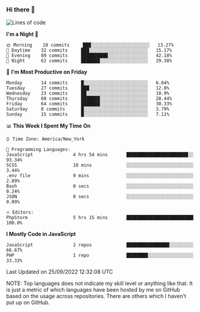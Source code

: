 ### Hi there 👋

<!--
**LynxJinxxy/LynxJinxxy** is a ✨ _special_ ✨ repository because its `README.md` (this file) appears on your GitHub profile.

Here are some ideas to get you started:

- 🔭 I’m currently working on ...
- 🌱 I’m currently learning ...
- 👯 I’m looking to collaborate on ...
- 🤔 I’m looking for help with ...
- 💬 Ask me about ...
- 📫 How to reach me: ...
- 😄 Pronouns: ...
- ⚡ Fun fact: ...
-->

<!--START_SECTION:waka-->
![Lines of code](https://img.shields.io/badge/From%20Hello%20World%20I%27ve%20Written-22%20Thousand%20lines%20of%20code-blue)

**I'm a Night 🦉** 

```text
🌞 Morning    28 commits     ███░░░░░░░░░░░░░░░░░░░░░░   13.27% 
🌆 Daytime    32 commits     ███░░░░░░░░░░░░░░░░░░░░░░   15.17% 
🌃 Evening    89 commits     ██████████░░░░░░░░░░░░░░░   42.18% 
🌙 Night      62 commits     ███████░░░░░░░░░░░░░░░░░░   29.38%

```
📅 **I'm Most Productive on Friday** 

```text
Monday       14 commits     █░░░░░░░░░░░░░░░░░░░░░░░░   6.64% 
Tuesday      27 commits     ███░░░░░░░░░░░░░░░░░░░░░░   12.8% 
Wednesday    23 commits     ██░░░░░░░░░░░░░░░░░░░░░░░   10.9% 
Thursday     60 commits     ███████░░░░░░░░░░░░░░░░░░   28.44% 
Friday       64 commits     ███████░░░░░░░░░░░░░░░░░░   30.33% 
Saturday     8 commits      █░░░░░░░░░░░░░░░░░░░░░░░░   3.79% 
Sunday       15 commits     █░░░░░░░░░░░░░░░░░░░░░░░░   7.11%

```


📊 **This Week I Spent My Time On** 

```text
⌚︎ Time Zone: America/New_York

💬 Programming Languages: 
JavaScript               4 hrs 54 mins       ███████████████████████░░   93.34% 
SCSS                     10 mins             ░░░░░░░░░░░░░░░░░░░░░░░░░   3.44% 
.env file                9 mins              ░░░░░░░░░░░░░░░░░░░░░░░░░   2.89% 
Bash                     0 secs              ░░░░░░░░░░░░░░░░░░░░░░░░░   0.24% 
JSON                     0 secs              ░░░░░░░░░░░░░░░░░░░░░░░░░   0.09%

🔥 Editors: 
PhpStorm                 5 hrs 15 mins       █████████████████████████   100.0%

```

**I Mostly Code in JavaScript** 

```text
JavaScript               2 repos             ████████████████░░░░░░░░░   66.67% 
PHP                      1 repo              ████████░░░░░░░░░░░░░░░░░   33.33%

```



 Last Updated on 25/09/2022 12:32:08 UTC
<!--END_SECTION:waka-->
NOTE: Top languages does not indicate my skill level or anything like that. It is just a metric of which languages have been hosted by me on GitHub based on the usage across repositories. There are others which I haven't put up on GitHub.
